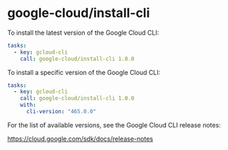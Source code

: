# google-cloud/install-cli

To install the latest version of the Google Cloud CLI:

```yaml
tasks:
  - key: gcloud-cli
    call: google-cloud/install-cli 1.0.0
```

To install a specific version of the Google Cloud CLI:

```yaml
tasks:
  - key: gcloud-cli
    call: google-cloud/install-cli 1.0.0
    with:
      cli-version: "465.0.0"
```

For the list of available versions, see the Google Cloud CLI release notes:

https://cloud.google.com/sdk/docs/release-notes
